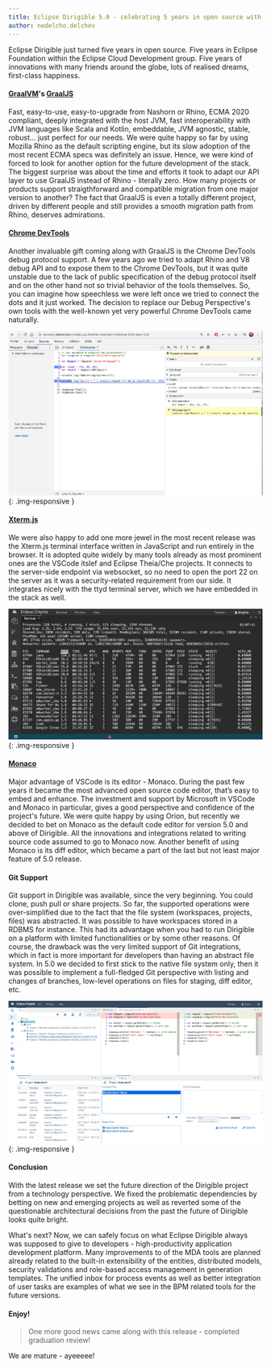 ```yaml
---
title: Eclipse Dirigible 5.0 - celebrating 5 years in open source with 5 killer features
author: nedelcho.delchev
---
```


Eclipse Dirigible just turned five years in open source. Five years in Eclipse Foundation within the Eclipse Cloud Development group. Five years of innovations with many friends around the globe, lots of realised dreams, first-class happiness.

#### [GraalVM](https://www.graalvm.org/)'s [GraalJS](https://github.com/graalvm/graaljs)

Fast, easy-to-use, easy-to-upgrade from Nashorn or Rhino, ECMA 2020 compliant, deeply integrated with the host JVM, fast interoperability with JVM languages like Scala and Kotlin, embeddable, JVM agnostic, stable, robust... just perfect for our needs. We were quite happy so far by using Mozilla Rhino as the default scripting engine, but its slow adoption of the most recent ECMA specs was definitely an issue. Hence, we were kind of forced to look for another option for the future development of the stack. The biggest surprise was about the time and efforts it took to adapt our API layer to use GraalJS instead of Rhino - literally zero. How many projects or products support straigthforward and compatible migration from one major version to another? The fact that GraalJS is even a totally different project, driven by different people and still provides a smooth migration path from Rhino, deserves admirations.

#### [Chrome DevTools](https://developers.google.com/web/tools/chrome-devtools)

Another invaluable gift coming along with GraalJS is the Chrome DevTools debug protocol support. A few years ago we tried to adapt Rhino and V8 debug API and to expose them to the Chrome DevTools, but it was quite unstable due to the lack of public specification of the debug protocol itself and on the other hand not so trivial behavior of the tools themselves. So, you can imagine how speechless we were left once we tried to connect the dots and it just worked. The decision to replace our Debug Perspective's own tools with the well-known yet very powerful Chrome DevTools came naturally.

![Debug GraalJS in Chrome DevTools](/img/posts/20200629/debug_graaljs_chromedevtools.png){: .img-responsive }

#### [Xterm.js](https://xtermjs.org/)

We were also happy to add one more jewel in the most recent release was the Xterm.js terminal interface written in JavaScript and run entirely in the browser. It is adopted quite widely by many tools already as most prominent ones are the VSCode itslef and Eclipse Theia/Che projects. It connects to the server-side endpoint via websocket, so no need to open the port 22 on the server as it was a security-related requirement from our side. It integrates nicely with the ttyd terminal server, which we have embedded in the stack as well.

![Xterm.js](/img/posts/20200629/terminal_xtermjs.png){: .img-responsive }

#### [Monaco](https://microsoft.github.io/monaco-editor/)

Major advantage of VSCode is its editor - Monaco. During the past few years it became the most advanced open source code editor, that’s easy to embed and enhance. The investment and support by Microsoft in VSCode and Monaco in particular, gives a good perspective and confidence of the project's future. We were quite happy by using Orion, but recently we decided to bet on Monaco as the default code editor for version 5.0 and above of Dirigible. All the innovations and integrations related to writing source code assumed to go to Monaco now. Another benefit of using Monaco is its diff editor, which became a part of the last but not least major feature of 5.0 release.

#### Git Support

Git support in Dirigible was available, since the very beginning. You could clone, push pull or share projects. So far, the supported operations were over-simplified due to the fact that the file system (workspaces, projects, files) was abstracted. It was possible to have workspaces stored in a RDBMS for instance. This had its advantage when you had to run Dirigible on a platform with limited functionalities or by some other reasons. Of course, the drawback was the very limited support of Git integrations, which in fact is more important for developers than having an abstract file system. In 5.0 we decided to first stick to the native file system only, then it was possible to implement a full-fledged Git perspective with listing and changes of branches, low-level operations on files for staging, diff editor, etc.

![New Git Perspective](/img/posts/20200629/git_perspective_new.png){: .img-responsive }


#### Conclusion

With the latest release we set the future direction of the Dirigible project from a technology perspective. We fixed the problematic dependencies by betting on new and emerging projects as well as reverted some of the questionable architectural decisions from the past the future of Dirigible looks quite bright.

What's next? Now, we can safely focus on what Eclipse Dirigible always was supposed to give to developers - high-productivity application development platform. Many improvements to of the MDA tools are planned already related to the built-in extensibility of the entities, distributed models, security validations and role-based access management in generation templates. The unified inbox for process events as well as better integration of user tasks are examples of what we see in the BPM related tools for the future versions.

#### Enjoy!

> One more good news came along with this release - completed graduation review!

We are mature - ayeeeee!
